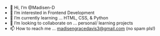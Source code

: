- 👋 Hi, I’m @Madisen-D
- 👀 I’m interested in Frontend Development
- 🌱 I’m currently learning ... HTML, CSS, & Python
- 💞️ I’m looking to collaborate on ... personal/ learning projects
- 📫 How to reach me ... madisengracedavis3@gmail.com (no spam pls!)

<!---
Madisen-D/Madisen-D is a ✨ special ✨ repository because its `README.md` (this file) appears on your GitHub profile.
You can click the Preview link to take a look at your changes.
--->
